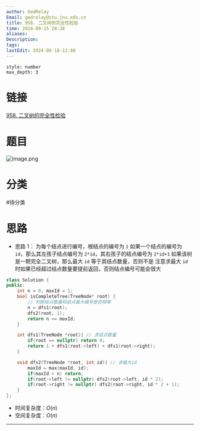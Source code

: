 ```yaml
---
author: GedRelay
Email: gedrelay@stu.jnu.edu.cn
title: 958. 二叉树的完全性检验
time: 2024-09-15 20:38
aliases: 
Description: 
tags: 
lastEdit: 2024-09-18-12:48
---
```


```toc
style: number
max_depth: 3
```

# 链接
[958. 二叉树的完全性检验](https://leetcode.cn/problems/check-completeness-of-a-binary-tree/) 

# 题目
![image.png](https://ged-pic-bed.oss-cn-guangzhou.aliyuncs.com/img/202409152038763.png)


# 分类
#待分类

# 思路
- 思路 1：
为每个结点进行编号，根结点的编号为 `1` 
如果一个结点的编号为 `id`，那么其左孩子结点编号为 `2*id`，其右孩子的结点编号为 `2*id+1` 
如果该树是一颗完全二叉树，那么最大 `id` 等于其结点数量，否则不是 
注意求最大 `id` 时如果已经超过结点数量要提前返回，否则结点编号可能会很大


```cpp
class Solution {
public:
    int n = 0, maxId = 1;
    bool isCompleteTree(TreeNode* root) {
        // 判断结点数量和结点最大编号是否相等
        n = dfs1(root);
        dfs2(root, 1);
        return n == maxId;
    }

    int dfs1(TreeNode *root){ // 求结点数量
        if(root == nullptr) return 0;
        return 1 + dfs1(root->left) + dfs1(root->right);
    }

    void dfs2(TreeNode *root, int id){ // 求最大id
        maxId = max(maxId, id);
        if(maxId > n) return;
        if(root->left != nullptr) dfs2(root->left, id * 2);
        if(root->right != nullptr) dfs2(root->right, id * 2 + 1);
    }
};
```


- 时间复杂度：${O\left( n \right)  }$ 
- 空间复杂度：${O\left( n \right)  }$ 


---

